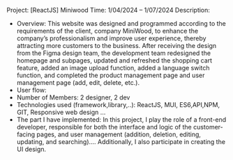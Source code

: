 Project: [ReactJS] Miniwood
Time: 1/04/2024 – 1/07/2024
Description:
+ Overview: This website was designed and programmed according to the requirements of the client, company MiniWood, to enhance the company’s professionalism and improve user experience, thereby attracting more customers to the business. After receiving the design from the Figma design team, the development team redesigned the homepage and subpages, updated and refreshed the shopping cart feature, added an image upload function, added a language switch function, and completed the product management page and user management page (add, edit, delete, etc.).
+ User flow: 
+ Number of Members: 2 designer, 2 dev 
+ Technologies used (framework,library,..): ReactJS, MUI, ES6,API,NPM, GIT, Responsive web design …
+ The part I have implemented: In this project, I play the role of a front-end developer, responsible for both the interface and logic of the customer-facing pages, and user management (addition, deletion, editing, updating, and searching)…. Additionally, I also participate in creating the UI design.
